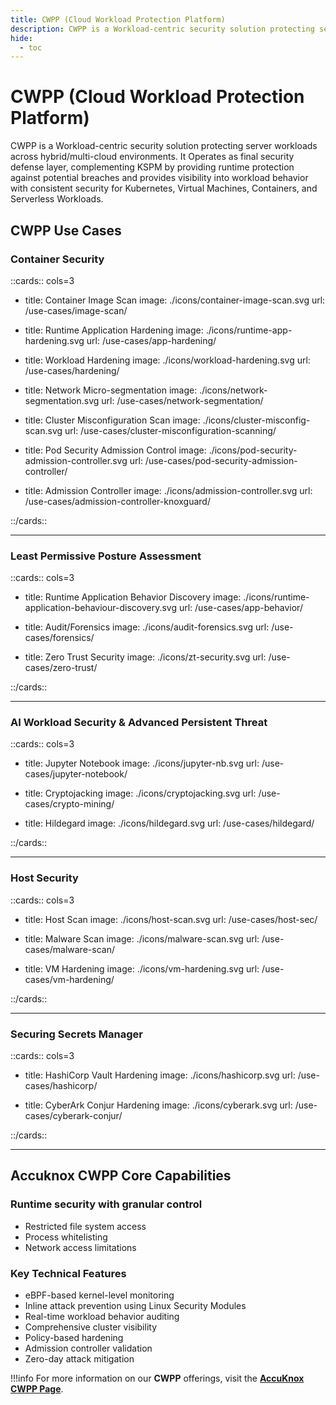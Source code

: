 ```yaml
---
title: CWPP (Cloud Workload Protection Platform)
description: CWPP is a Workload-centric security solution protecting server workloads across hybrid/multi-cloud environments. It Operates as final security defense layer, complementing KSPM by providing runtime protection against potential breaches and provides visibility into workload behavior with consistent security for Kubernetes, Virtual Machines, Containers, and Serverless Workloads.
hide:
  - toc
---
```



<style>
  .nt-card-title{
    text-align: center;
  }

  .nt-card-img img{
    color: #00025;
  }
</style>

# CWPP (Cloud Workload Protection Platform)

CWPP is a Workload-centric security solution protecting server workloads across hybrid/multi-cloud environments. It Operates as final security defense layer, complementing KSPM by providing runtime protection against potential breaches and provides visibility into workload behavior with consistent security for Kubernetes, Virtual Machines, Containers, and Serverless Workloads.

## **CWPP Use Cases**

### **Container Security**

::cards:: cols=3

- title: Container Image Scan
  image: ./icons/container-image-scan.svg
  url: /use-cases/image-scan/

- title: Runtime Application Hardening
  image: ./icons/runtime-app-hardening.svg
  url: /use-cases/app-hardening/

- title: Workload Hardening
  image: ./icons/workload-hardening.svg
  url: /use-cases/hardening/

- title: Network Micro-segmentation
  image: ./icons/network-segmentation.svg
  url: /use-cases/network-segmentation/

- title: Cluster Misconfiguration Scan
  image: ./icons/cluster-misconfig-scan.svg
  url: /use-cases/cluster-misconfiguration-scanning/

- title: Pod Security Admission Control
  image: ./icons/pod-security-admission-controller.svg
  url: /use-cases/pod-security-admission-controller/

- title: Admission Controller
  image: ./icons/admission-controller.svg
  url: /use-cases/admission-controller-knoxguard/

::/cards::

---

### **Least Permissive Posture Assessment**

::cards:: cols=3

- title: Runtime Application Behavior Discovery
  image: ./icons/runtime-application-behaviour-discovery.svg
  url: /use-cases/app-behavior/

- title: Audit/Forensics
  image: ./icons/audit-forensics.svg
  url: /use-cases/forensics/

- title: Zero Trust Security
  image: ./icons/zt-security.svg
  url: /use-cases/zero-trust/

::/cards::

---

### **AI Workload Security & Advanced Persistent Threat**

::cards:: cols=3

- title: Jupyter Notebook
  image: ./icons/jupyter-nb.svg
  url: /use-cases/jupyter-notebook/

- title: Cryptojacking
  image: ./icons/cryptojacking.svg
  url: /use-cases/crypto-mining/

- title: Hildegard
  image: ./icons/hildegard.svg
  url: /use-cases/hildegard/

::/cards::

---

### **Host Security**

::cards:: cols=3

- title: Host Scan
  image: ./icons/host-scan.svg
  url: /use-cases/host-sec/

- title: Malware Scan
  image: ./icons/malware-scan.svg
  url: /use-cases/malware-scan/

- title: VM Hardening
  image: ./icons/vm-hardening.svg
  url: /use-cases/vm-hardening/

::/cards::

---

### **Securing Secrets Manager**

::cards:: cols=3

- title: HashiCorp Vault Hardening
  image: ./icons/hashicorp.svg
  url: /use-cases/hashicorp/

- title: CyberArk Conjur Hardening
  image: ./icons/cyberark.svg
  url: /use-cases/cyberark-conjur/

::/cards::

---

## **Accuknox CWPP Core Capabilities**

### **Runtime security with granular control**

- Restricted file system access
- Process whitelisting
- Network access limitations

### **Key Technical Features**

- eBPF-based kernel-level monitoring
- Inline attack prevention using Linux Security Modules
- Real-time workload behavior auditing
- Comprehensive cluster visibility
- Policy-based hardening
- Admission controller validation
- Zero-day attack mitigation


!!!info
    For more information on our **CWPP** offerings, visit the [**AccuKnox CWPP Page**](https://www.accuknox.com/products/cwpp "https://www.accuknox.com/products/cwpp").
